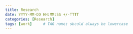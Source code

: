 ```yaml
---
title: Research
date: YYYY-MM-DD HH:MM:SS +/-TTTT
categories: [Research]
tags: [work]     # TAG names should always be lowercase
---
```

